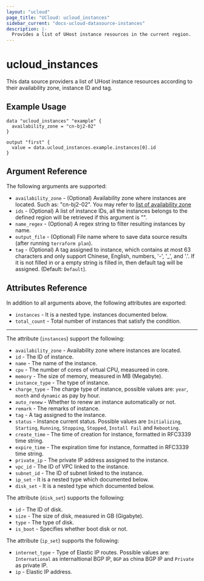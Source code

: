 ```yaml
---
layout: "ucloud"
page_title: "UCloud: ucloud_instances"
sidebar_current: "docs-ucloud-datasource-instances"
description: |-
  Provides a list of UHost instance resources in the current region.
---
```


# ucloud_instances

This data source providers a list of UHost instance resources according to their availability zone, instance ID and tag.

## Example Usage

```hcl
data "ucloud_instances" "example" {
  availability_zone = "cn-bj2-02"
}

output "first" {
  value = data.ucloud_instances.example.instances[0].id
}
```

## Argument Reference

The following arguments are supported:

* `availability_zone` - (Optional) Availability zone where instances are located. Such as: "cn-bj2-02". You may refer to [list of availability zone](https://docs.ucloud.cn/api/summary/regionlist)
* `ids` - (Optional) A list of instance IDs, all the instances belongs to the defined region will be retrieved if this argument is "".
* `name_regex` - (Optional) A regex string to filter resulting instances by name.
* `output_file` - (Optional) File name where to save data source results (after running `terraform plan`).
* `tag` - (Optional) A tag assigned to instance, which contains at most 63 characters and only support Chinese, English, numbers, '-', '_', and '.'. If it is not filled in or a empty string is filled in, then default tag will be assigned. (Default: `Default`).

## Attributes Reference

In addition to all arguments above, the following attributes are exported:

* `instances` - It is a nested type. instances documented below.
* `total_count` - Total number of instances that satisfy the condition.

- - -

The attribute (`instances`) support the following:

* `availability_zone` - Availability zone where instances are located.
* `id` - The ID of instance.
* `name` - The name of the instance.
* `cpu` - The number of cores of virtual CPU, measureed in core.
* `memory` - The size of memory, measured in MB (Megabyte).
* `instance_type` - The type of instance.
* `charge_type` - The charge type of instance, possible values are: `year`, `month` and `dynamic` as pay by hour.
* `auto_renew` - Whether to renew an instance automatically or not.
* `remark` - The remarks of instance.
* `tag` - A tag assigned to the instance.
* `status` - Instance current status. Possible values are `Initializing`, `Starting`, `Running`, `Stopping`, `Stopped`, `Install Fail` and `Rebooting`.
* `create_time` - The time of creation for instance, formatted in RFC3339 time string.
* `expire_time` - The expiration time for instance, formatted in RFC3339 time string.
* `private_ip` - The private IP address assigned to the instance.
* `vpc_id` - The ID of VPC linked to the instance.
* `subnet_id` - The ID of subnet linked to the instance.
* `ip_set` - It is a nested type which documented below.
* `disk_set` - It is a nested type which documented below.

The attribute (`disk_set`) supports the following:

* `id` - The ID of disk.
* `size` - The size of disk, measured in GB (Gigabyte).
* `type` - The type of disk.
* `is_boot` - Specifies whether boot disk or not.

The attribute (`ip_set`) supports the following:

* `internet_type` - Type of Elastic IP routes. Possible values are: `International` as internaltional BGP IP, `BGP` as china BGP IP and `Private` as private IP.
* `ip` - Elastic IP address.
